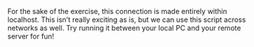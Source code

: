 For the sake of the exercise, this connection is made entirely within localhost. This isn’t really exciting as is, but we can use this script across networks as well. Try running it between your local PC and your remote server for fun!

